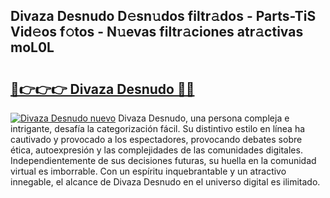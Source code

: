 ## Divaza Desnudo D𝚎sn𝚞dos filtr𝚊dos - Parts-TiS Vid𝚎os f𝚘tos - N𝚞evas filtr𝚊ciones atr𝚊ctivas moL0L

# <h2><a href="http://mbbfm09.tromn.icu/?c=Divaza+Desnudo">🔗👉👉👉 Divaza Desnudo 🔗🔗</a></h2>

[![Divaza Desnudo nuevo](https://i.imgur.com/pEAQMta.gif)](http://mbbfm09.tromn.icu/?c=Divaza+Desnudo)
Divaza Desnudo, una persona compleja e intrigante, desafía la categorización fácil. Su distintivo estilo en línea ha cautivado y provocado a los espectadores, provocando debates sobre ética, autoexpresión y las complejidades de las comunidades digitales. Independientemente de sus decisiones futuras, su huella en la comunidad virtual es imborrable. Con un espíritu inquebrantable y un atractivo innegable, el alcance de Divaza Desnudo en el universo digital es ilimitado.
